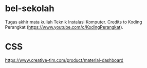 # bel-sekolah
Tugas akhir mata kuliah Teknik Instalasi Komputer. Credits to Koding Perangkat (https://www.youtube.com/c/KodingPerangkat).

# CSS
https://www.creative-tim.com/product/material-dashboard
